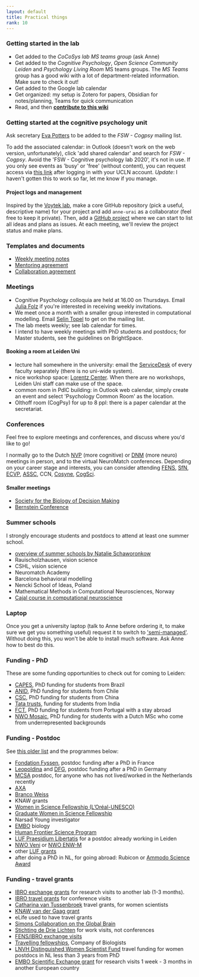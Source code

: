 ```yaml
---
layout: default
title: Practical things
rank: 10
---
```


### Getting started in the lab
- Get added to the _CoCoSys lab MS teams group_ (ask Anne)
- Get added to the _Cognitive Psychology_, _Open Science Community Leiden_ and _Psychology Living Room_ MS teams groups. The _MS Teams_ group has a good wiki with a lot of department-related information. Make sure to check it out!
- Get added to the Google lab calendar
- Get organized: my setup is Zotero for papers, Obsidian for notes/planning, Teams for quick communication
- Read, and then **[contribute to this wiki](https://github.com/anne-urai/lab_wiki/ContributeToWiki.html)**

### Getting started at the cognitive psychology unit
Ask secretary [Eva Potters](https://www.universiteitleiden.nl/en/staffmembers/eva-potters#tab-1) to be added to the _FSW - Cogpsy_ mailing list. 

To add the associated calendar: in Outlook (doesn't work on the web version, unfortunately), click 'add shared calendar' and search for _FSW - Cogpsy_. Avoid the 'FSW - Cognitive psychology lab 2020', it's not in use. If you only see events as 'busy' or 'free' (without content), you can request access via [this link](https://helpdesk.universiteitleiden.nl/tas/public/ssp/content/serviceflow?unid=6b7c11114bbb43128ee08b9de64eddc8&openedFromService=true) after logging in with your UCLN account. _Update_: I haven't gotten this to work so far, let me know if you manage.

#### Project logs and management
Inspired by the [Voytek lab](https://github.com/voytekresearch), make a core GitHub repository (pick a useful, descriptive name) for your project and add `anne-urai` as a collaborator (feel free to keep it private). Then, add a [GitHub project](https://docs.github.com/en/issues/planning-and-tracking-with-projects/creating-projects/creating-a-project) where we can start to list all ideas and plans as issues. At each meeting, we'll review the project status and make plans.

### Templates and documents
- [Weekly meeting notes](https://anne-urai.github.io/lab_wiki/MeetingTemplate.html)
- [Mentoring agreement](https://anne-urai.github.io/lab_wiki/MentoringAgreement.html)
- [Collaboration agreement](https://anne-urai.github.io/lab_wiki/CollaborationAgreement.html)

### Meetings
- Cognitive Psychology colloquia are held at 16.00 on Thursdays. Email [Julia Folz](https://www.universiteitleiden.nl/medewerkers/julia-folz#tab-1) if you're interested in receiving weekly invitations.
- We meet once a month with a smaller group interested in computational modelling. Email [Selin Topel](https://www.universiteitleiden.nl/en/staffmembers/selin-topel#tab-1) to get on the mailing list.
- The lab meets weekly; see lab calendar for times.
- I intend to have weekly meetings with PhD students and postdocs; for Master students, see the guidelines on BrightSpace.

#### Booking a room at Leiden Uni
- lecture hall somewhere in the university: email the [ServiceDesk](https://www.medewerkers.universiteitleiden.nl/gebouwen-faciliteiten/gebouwen/zaal-reserveren?cf=sociale-wetenschappen&cd=psychologie) of every faculty separately (there is no uni-wide system).
- nice workshop space: [Lorentz Center](https://www.lorentzcenter.nl/calendar.html). When there are no workshops, Leiden Uni staff can make use of the space.
- common room in PdlC building: in Outlook web calendar, simply create an event and select 'Psychology Common Room' as the location. 
- Olthoff room (CogPsy) for up to 8 ppl: there is a paper calendar at the secretariat.
 
### Conferences
Feel free to explore meetings and conferences, and discuss where you'd like to go!

I normally go to the Dutch [NVP](https://www.societyforbrainandcognition.nl/) (more cognitive) or [DNM](https://dnm22.azuleon.org/) (more neuro) meetings in person, and to the virtual NeuroMatch conferences. Depending on your career stage and interests, you can consider attending [FENS](https://fensforum.org/), [SfN](https://www.sfn.org/), [ECVP](https://ecvp.eu/), [ASSC](https://theassc.org/), CCN, [Cosyne](https://www.cosyne.org/), [CogSci](https://cognitivesciencesociety.org/).

#### Smaller meetings
- [Society for the Biology of Decision Making](https://sbdm2023.sciencesconf.org/)
- [Bernstein Conference](https://bernstein-network.de/en/bernstein-conference/bernstein-conference-2024/)

### Summer schools
I strongly encourage students and postdocs to attend at least one summer school.  
- [overview of summer schools by Natalie Schaworonkow](https://docs.google.com/spreadsheets/d/1nezjxkU8kGsA9MUI3Eph60s303VwfQLqMSNrSnnRSzk/edit#gid=1015366364)
- Rauischolzhausen, vision science
- CSHL, vision science
- Neuromatch Academy
- Barcelona behavioral modelling
- Nencki School of Ideas, Poland
- Mathematical Methods in Computational Neurosciences, Norway
- [Cajal course in computational neuroscience](https://cajal-training.org/on-site/computational-neuroscience-2024/)

### Laptop
Once you get a university laptop (talk to Anne before ordering it, to make sure we get you something useful) request it to switch to ['semi-managed'](https://helpdesk.universiteitleiden.nl/tas/public/ssp/content/serviceflow?unid=2c19d2f22cde4c509ff4958b173a2fba). Without doing this, you won't be able to install much software. Ask Anne how to best do this.

### Funding - PhD
These are some funding opportunities to check out for coming to Leiden:
- [CAPES](https://www.iie.org/Programs/CAPES), PhD funding for students from Brazil
- [ANID](https://anid.cl/), PhD funding for students from Chile
- [CSC](https://www.universiteitleiden.nl/en/scholarships/sea/csc-leiden-university-scholarship), PhD funding for students from China
- [Tata trusts](https://www.tatatrusts.org/our-work/individual-grants-programme/education-grants), funding for students from India
- [FCT](https://www.fct.pt/apoios/bolsas/concursos/individuais2021.phtml.en), PhD funding for students from Portugal with a stay abroad
- [NWO Mosaic](https://www.nwo.nl/en/researchprogrammes/mosaic), PhD funding for students with a Dutch MSc who come from underrepresented backgrounds

### Funding - Postdoc
See [this older list](https://anneurai.net/2016/10/16/postdoctoral-fellowship-programmes/) and the programmes below:
- [Fondation Fyssen](http://www.fondationfyssen.fr/en/study-grants/aim-award/), postdoc funding after a PhD in France
- [Leopoldina](http://www.leopoldina.org/en/funding/leopoldina-fellowship-programme/) and [DFG](https://www.dfg.de/en/research_funding/programmes/individual/walter_benjamin/index.html), postdoc funding after a PhD in Germany
- [MCSA](https://marie-sklodowska-curie-actions.ec.europa.eu/) postdoc, for anyone who has not lived/worked in the Netherlands recently
- [AXA](https://www.axa-research.org/en/page/AXA-Fellowships?xtatc=INT-1-%5BAXA_FELLOWSHIPS%5D)
- [Branco Weiss](https://brancoweissfellowship.org/) 
- KNAW grants
- [Women in Science Fellowship (L’Oréal-UNESCO)](https://www.forwomeninscience.com/authority/international-awards)
- [Graduate Women in Science Fellowship](https://www.gwis.org/page/fellowship_program)
- Narsad Young investigator
- [EMBO](https://www.embo.org/funding/fellowships-grants-and-career-support/postdoctoral-fellowships/) biology
- [Human Frontier Science Program](https://www.hfsp.org/funding/hfsp-funding/postdoctoral-fellowships)
- [LUF Praesidium Libertatis](https://www.luf.nl/en/apply-for-grants/researchers/praesidium-libertatis) for a postdoc already working in Leiden
- [NWO Veni](https://www.nwo.nl/en/researchprogrammes/nwo-talent-programme/projects-veni/veni-2022) or [NWO ENW-M](https://www.nwo.nl/en/researchprogrammes/open-competition-enw)
- other [LUF grants](https://www.luf.nl/en/apply-for-grants/researchers/academic-project)
- after doing a PhD in NL, for going abroad: Rubicon or [Ammodo Science Award](https://ammodo-science-award.org/fellowship/?mc_cid=d63084b857)
### Funding - travel grants
- [IBRO exchange grants](https://www.fens.org/careers/grants-and-stipends/grant/fens-ibro-perc-exchange-fellowships) for research visits to another lab (1-3 months).
- [IBRO travel grants](https://ibro.org/travel-grants/) for conference visits
- [Catharina van Tussenbroek](https://www.cvtfonds.nl/) travel grants, for women scientists
- [KNAW van der Gaag grant](https://www.knaw.nl/en/funds-and-prizes/knaw-van-der-gaag-grant)
- eLife used to have travel grants
- [Simons Collaboration on the Global Brain](https://www.simonsfoundation.org/funding-opportunities/)
- [Stichting de Drie Lichten](https://www.stichtingdedrielichten.nl/#subsidie) for work visits, not conferences
- [FENS/IBRO exchange visits](https://www.fens.org/careers/grants-and-stipends/grant/fens-ibro-perc-exchange-fellowships)
- [Travelling fellowships](https://www.biologists.com/travelling-fellowships/), Company of Biologists
- [LNVH Distinguished Women Scientist Fund](https://www.lnvh.nl/dws-fund) travel funding for women postdocs in NL less than 3 years from PhD
- [EMBO Scientific Exchange grant](https://www.embo.org/funding/fellowships-grants-and-career-support/scientific-exchange-grants/) for research visits 1 week - 3 months in another European country
